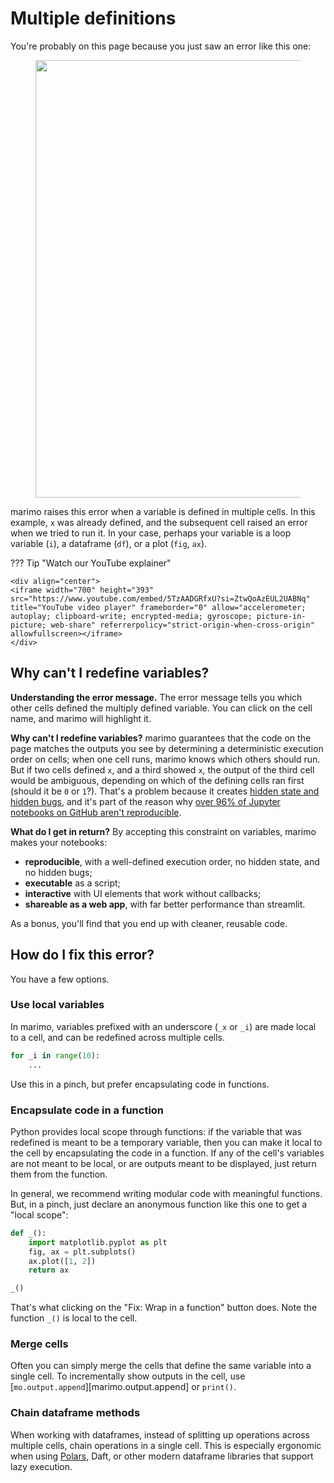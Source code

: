 # Multiple definitions

You're probably on this page because you just saw an error like this one:

<div align="center">
<figure>
<img src="/_static/docs_redefines_variables_error.png" width="700px"/>
</figure>
</div>

marimo raises this error when a variable is defined in multiple cells. In
this example, `x` was already defined, and the subsequent cell raised
an error when we tried to run it. In your case, perhaps your variable
is a loop variable (`i`), a dataframe (`df`), or a plot (`fig`, `ax`).

??? Tip "Watch our YouTube explainer"

    <div align="center">
    <iframe width="700" height="393" src="https://www.youtube.com/embed/5TzAADGRfxU?si=ZtwQoAzEUL2UABNq" title="YouTube video player" frameborder="0" allow="accelerometer; autoplay; clipboard-write; encrypted-media; gyroscope; picture-in-picture; web-share" referrerpolicy="strict-origin-when-cross-origin" allowfullscreen></iframe>
    </div>

## Why can't I redefine variables?

**Understanding the error message.** The error message tells you which other
cells defined the multiply defined variable. You can click on the cell name,
and marimo will highlight it.

**Why can't I redefine variables?** marimo guarantees that the code on the page
matches the outputs you see by determining a deterministic execution order on
cells; when one cell runs, marimo knows which others should run. But if two
cells defined `x`, and a third showed `x`, the output of the third cell would
be ambiguous, depending on which of the defining cells ran first (should it be
`0` or `1`?). That's a problem because it creates [hidden state and hidden
bugs](../coming_from/jupyter.md), and it's part of the reason why [over 96% of
Jupyter notebooks on GitHub aren't reproducible](https://leomurta.github.io/papers/pimentel2019a.pdf).

**What do I get in return?**
By accepting this constraint on variables, marimo makes your notebooks:

- **reproducible**, with a well-defined execution order, no hidden state, and no hidden bugs;
- **executable** as a script;
- **interactive** with UI elements that work without callbacks;
- **shareable as a web app**, with far better performance than streamlit.

As a bonus, you'll find that you end up with cleaner, reusable code.

## How do I fix this error?

You have a few options.

### Use local variables

In marimo, variables prefixed with an underscore (`_x` or `_i`) are made local
to a cell, and can be redefined across multiple cells.

```python
for _i in range(10):
    ...
```

Use this in a pinch, but prefer encapsulating code in functions.

### Encapsulate code in a function

Python provides local scope through functions: if the variable that was
redefined is meant to be a temporary variable, then you can make it local to
the cell by encapsulating the code in a function. If any of the cell's
variables are not meant to be local, or are outputs meant to be displayed, just
return them from the function.

In general, we recommend writing modular code with meaningful functions. But,
in a pinch, just declare an anonymous function like this one to get a "local scope":


```python
def _():
    import matplotlib.pyplot as plt
    fig, ax = plt.subplots()
    ax.plot([1, 2])
    return ax

_() 
```

That's what clicking on the "Fix: Wrap in a function" button does. Note the function
`_()` is local to the cell.


### Merge cells

Often you can simply merge the cells that define the same variable into a single cell.
To incrementally show outputs in the cell, use [`mo.output.append`][marimo.output.append]
or `print()`.

### Chain dataframe methods

When working with dataframes, instead of splitting up operations across
multiple cells, chain operations in a single cell. This is especially ergonomic
when using [Polars](https://docs.pola.rs/), Daft, or other modern dataframe
libraries that support lazy execution.
